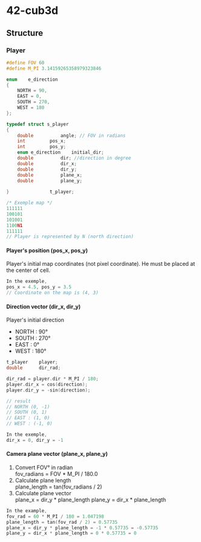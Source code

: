 # 42-cub3d

## Structure

### Player
```c
#define FOV 60
#define M_PI 3.14159265358979323846

enum	e_direction
{
	NORTH = 90,
	EAST = 0,
	SOUTH = 270,
	WEST = 180
};

typedef struct s_player
{
	double			angle; // FOV in radians
	int			pos_x;
	int			pos_y;
	enum e_direction	initial_dir;
	double			dir; //direction in degree
	double			dir_x; 
	double			dir_y;
	double			plane_x;
	double			plane_y;
	
}				t_player;
```
```c
/* Exemple map */
111111
100101
101001
1100N1
111111
// Player is represented by N (north direction)
```

#### Player's position (pos_x, pos_y)
Player's initial map coordinates (not pixel coordinate). He must be placed at the center of cell.
```c
In the exemple,  
pos_x = 4.5, pos_y = 3.5
// Coordinate on the map is (4, 3)
```

#### Direction vector (dir_x, dir_y)
Player's initial direction
- NORTH : 90°
- SOUTH : 270°
- EAST : 0°
- WEST : 180°  

```c
t_player	player;
double 		dir_rad;

dir_rad = player.dir * M_PI / 180;
player.dir_x = cos(direction);
player.dir_y = -sin(direction);

// result
// NORTH (0, -1)
// SOUTH (0, 1)
// EAST : (1, 0)
// WEST : (-1, 0)
```

```c
In the exemple,  
dir_x = 0, dir_y = -1
```

#### Camera plane vector (plane_x, plane_y)
1. Convert FOV° in radian  
  fov_radians = FOV * M_PI / 180.0
2. Calculate plane length  
  plane_length = tan(fov_radians / 2)
3. Calculate plane vector  
  plane_x = dir_y * plane_length
  plane_y = dir_x * plane_length
```c
In the example,
fov_rad = 60 * M_PI / 180 = 1.047198
plane_length = tan(fov_rad / 2) = 0.57735
plane_x = dir_y * plane_length = -1 * 0.57735 = -0.57735
plane_y = dir_x * plane_length = 0 * 0.57735 = 0
```
